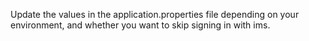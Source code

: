 Update the values in the application.properties file depending on your environment, and whether you want to skip signing in with ims.